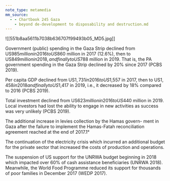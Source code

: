 ```yaml
---
note_type: metamedia
mm_source:
  - - Chartbook 245 Gaza
    - beyond de-development to disposability and destruction.md
---
```


![[551b8aa5611b7038b636707f99493b05_MD5.jpg]]

Government (public) spending in the Gaza Strip declined from
US$985 million in 2016 to US$860 million in 2017 (12.6%), then
to US$849 million in 2018, and finally to US$788 million in 2019.
That is, the PA government spending in the Gaza Strip declined by
20% since 2017 (PCBS 2019).

Per capita GDP declined from US$1,731 in 2016 to US$1,557 in
2017, then to US$1,458 in 2018 and finally to US$1,417 in 2019,
i.e., it decreased by 18% compared to 2016 (PCBS 2019).

Total investment declined from US$623 million in 2016 to US$440
million in 2019. Local investors had lost the ability to engage in new
activities as success was very unlikely (PCBS 2019).

The additional increase in levies collection by the Hamas govern-
ment in Gaza after the failure to implement the Hamas-Fatah
reconciliation agreement reached at the end of 2017.1°

The continuation of the electricity crisis which incurred an additional
budget for the private sector that increased the costs of production
and operations.

The suspension of US support for the UNRWA budget beginning
in 2018 which impacted over 60% of cash assistance beneficiaries
(UNRWA 2018). Meanwhile, the World Food Programme reduced
its support for thousands of poor families in December 2017 (WEDP
2017).

